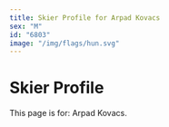 ```yaml
---
title: Skier Profile for Arpad Kovacs
sex: "M"
id: "6803"
image: "/img/flags/hun.svg" 
---
```


# Skier Profile

This page is for: Arpad Kovacs.
    